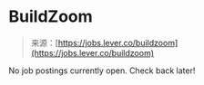<!--yml
category: 未分类
date: 2024-05-29 13:03:41
-->

# BuildZoom

> 来源：[https://jobs.lever.co/buildzoom](https://jobs.lever.co/buildzoom)

No job postings currently open. Check back later!